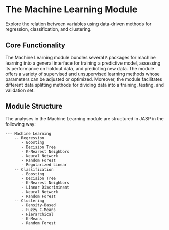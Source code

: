 # The Machine Learning Module

Explore the relation between variables using data-driven methods for regression, classification, and clustering.

## Core Functionality

The Machine Learning module bundles several `R` packages for machine learning into a general interface for training a predictive model, assessing its performance on holdout data, and predicting new data. The module offers a variety of supervised and unsupervised learning methods whose parameters can be adjusted or optimized. Moreover, the module facilitates different data splitting methods for dividing data into a training, testing, and validation set.

## Module Structure

The analyses in the Machine Learning module are structured in JASP in the following way:

```
--- Machine Learning
    -- Regression
       - Boosting
       - Decision Tree
       - K-Nearest Neighbors
       - Neural Network
       - Random Forest
       - Regularized Linear
    -- Classification
       - Boosting
       - Decision Tree
       - K-Nearest Neighbors
       - Linear Discriminant
       - Neural Network
       - Random Forest
    -- Clustering
       - Density-Based
       - Fuzzy C-Means
       - Hierarchical
       - K-Means
       - Random Forest
```
